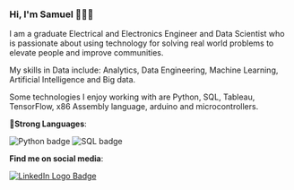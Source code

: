 ### Hi, I'm Samuel 👋👨‍💻
I am a graduate Electrical and Electronics Engineer and Data Scientist who is passionate about using technology for solving real world problems to elevate people and improve communities.

My skills in Data include: Analytics, Data Engineering, Machine Learning, Artificial Intelligence and Big data.

Some technologies I enjoy working with are Python, SQL, Tableau, TensorFlow, x86 Assembly language, arduino and microcontrollers.

🔨**Strong Languages**: 	

![Python badge](https://img.shields.io/badge/Python-3776AB?style=for-the-badge&logo=python&logoColor=white) 
![SQL badge](https://img.shields.io/badge/MySQL-005C84?style=for-the-badge&logo=mysql&logoColor=white)


**Find me on social media**:

<a href ="www.linkedin.com/in/samuel-k-b2654995">
  <img
    src = "https://img.shields.io/badge/LinkedIn-0077B5?style=for-the-badge&logo=linkedin&logoColor=white"
    alt= "LinkedIn Logo Badge"
  >
</a>



<!--
**Samuel-Kiio/Samuel-Kiio** is a ✨ _special_ ✨ repository because its `README.md` (this file) appears on your GitHub profile.

Here are some ideas to get you started:

- 🔭 I’m currently working on ...
- 🌱 I’m currently learning ...
- 👯 I’m looking to collaborate on ...
- 🤔 I’m looking for help with ...
- 💬 Ask me about ...
- 📫 How to reach me: ...
- 😄 Pronouns: ...
- ⚡ Fun fact: ...
-->
